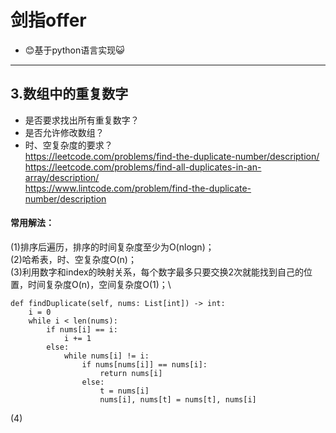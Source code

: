 # 剑指offer
- 😊基于python语言实现😺
---
## 3.数组中的重复数字
- 是否要求找出所有重复数字？
- 是否允许修改数组？
- 时、空复杂度的要求？\
  https://leetcode.com/problems/find-the-duplicate-number/description/ \
  https://leetcode.com/problems/find-all-duplicates-in-an-array/description/ \
  https://www.lintcode.com/problem/find-the-duplicate-number/description
#### 常用解法：
(1)排序后遍历，排序的时间复杂度至少为O(nlogn)；\
(2)哈希表，时、空复杂度O(n)；\
(3)利用数字和index的映射关系，每个数字最多只要交换2次就能找到自己的位置，时间复杂度O(n)，空间复杂度O(1)；\

    def findDuplicate(self, nums: List[int]) -> int:
        i = 0
        while i < len(nums):
            if nums[i] == i:
                i += 1
            else:
                while nums[i] != i:
                    if nums[nums[i]] == nums[i]:
                        return nums[i]
                    else:
                        t = nums[i]
                        nums[i], nums[t] = nums[t], nums[i]

(4)


